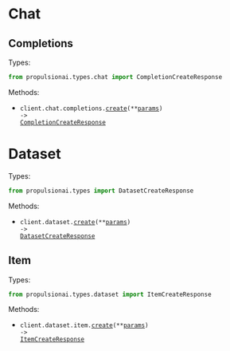 # Chat

## Completions

Types:

```python
from propulsionai.types.chat import CompletionCreateResponse
```

Methods:

- <code title="post /chat/completions">client.chat.completions.<a href="./src/propulsionai/resources/chat/completions.py">create</a>(\*\*<a href="src/propulsionai/types/chat/completion_create_params.py">params</a>) -> <a href="./src/propulsionai/types/chat/completion_create_response.py">CompletionCreateResponse</a></code>

# Dataset

Types:

```python
from propulsionai.types import DatasetCreateResponse
```

Methods:

- <code title="post /dataset">client.dataset.<a href="./src/propulsionai/resources/dataset/dataset.py">create</a>(\*\*<a href="src/propulsionai/types/dataset_create_params.py">params</a>) -> <a href="./src/propulsionai/types/dataset_create_response.py">DatasetCreateResponse</a></code>

## Item

Types:

```python
from propulsionai.types.dataset import ItemCreateResponse
```

Methods:

- <code title="post /dataset/item">client.dataset.item.<a href="./src/propulsionai/resources/dataset/item.py">create</a>(\*\*<a href="src/propulsionai/types/dataset/item_create_params.py">params</a>) -> <a href="./src/propulsionai/types/dataset/item_create_response.py">ItemCreateResponse</a></code>
